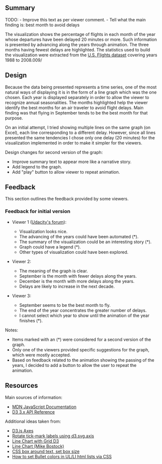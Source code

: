 
## Summary

TODO: 
	- Improve this text as per viewer comment.
    - Tell what the main finding is: best month to avoid delays

The visualization shows the percentage of flights in each month of the year
whose departures have been delayed 20 minutes or more. Such information is
presented by advancing along the years through animation. The three months
having fewest delays are highlighted. The statistics used to build the
visualization were extracted from the 
[U.S. Flights dataset](http://stat-computing.org/dataexpo/2the-data.html) 
covering years 1988 to 2008.009/


## Design

Because the data being presented represents a time series, one of the most 
natural ways of displaying it is in the form of a line graph which was the
one chosen. Each year is displayed separately in order to allow the viewer
to recognize annual seasonalities. The months highlighted help the viewer
identify the best months for an air traveler to avoid flight delays. Main
finding was that flying in September tends to be the best month for that
purpose.

On an initial attempt, I tried showing multiple lines on the same graph (on 
Excel), each line corresponding to a different delay. However, since all lines
presented the same tendencies I chose only one delay (20 minutes) for the 
visualization implemented in order to make it simpler for the viewers.

Design changes for second version of the graph:

- Improve summary text to appear more like a narrative story.
- Add legend to the graph.
- Add "play" button to allow viewer to repeat animation.


## Feedback

This section outlines the feedback provided by some viewers.

### Feedback for initial version

- Viewer 1 ([Udacity's forum](https://discussions.udacity.com/t/feedback-needed-us-flights-delays/296249/2?u=rogerio.borin)):

	- Visualization looks nice.
	- The advancing of the years could have been automated (*).
	- The summary of the visualization could be an interesting story (*).
	- Graph could have a legend (*).
	- Other types of visualization could have been explored.

- Viewer 2:

	- The meaning of the graph is clear.
	- September is the month with fewer delays along the years.
	- December is the month with more delays along the years.
	- Delays are likely to increase in the next decade.

- Viewer 3:

	- September seems to be the best month to fly.
	- The end of the year concentrates the greater number of delays.
	- I cannot select which year to show until the animation of the
	  year finishes (*).

Notes:

- Items marked with an (*) were considered for a second version of the 
  graph.
- Only one of the viewers provided specific suggestions for the graph,
  which were mostly accepted.
- Based on feedback related to the animation showing the passing of the
  years, I decided to add a button to allow the user to repeat the 
  animation.


## Resources

Main sources of information:

* [MDN JavaScript Documentation](https://developer.mozilla.org/en-US/docs/Web/JavaScript)
* [D3 3.x API Reference](https://github.com/d3/d3-3.x-api-reference/blob/master/API-Reference.md)

Additional ideas taken from:

* [D3.js Axes](https://www.dashingd3js.com/d3js-axes)
* [Rotate tick-mark labels using d3.svg.axis](https://groups.google.com/forum/?fromgroups#!topic/d3-js/heOBPQF3sAY)
* [Line Chart with Grid D3](http://bl.ocks.org/hunzy/11110940)
* [Line Chart (Mike Bostock)](https://bl.ocks.org/mbostock/3883245)
* [CSS box around text, set box size](https://stackoverflow.com/questions/32040635/css-box-around-text-set-box-size)
* [How to set Bullet colors in UL/LI html lists via CSS](https://stackoverflow.com/questions/5306640/how-to-set-bullet-colors-in-ul-li-html-lists-via-css-without-using-any-images-or)
